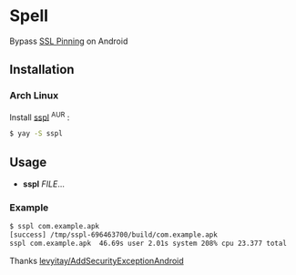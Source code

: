 # Spell

Bypass [SSL Pinning](https://medium.com/@appmattus/android-security-ssl-pinning-1db8acb6621e) on Android

## Installation

### Arch Linux

Install [sspl](https://aur.archlinux.org/packages/sspl/) <sup>AUR</sup> :

```sh
$ yay -S sspl
```

## Usage

- **sspl** _FILE_...

### Example

```sh
$ sspl com.example.apk
[success] /tmp/sspl-696463700/build/com.example.apk
sspl com.example.apk  46.69s user 2.01s system 208% cpu 23.377 total
```

Thanks [levyitay/AddSecurityExceptionAndroid](https://github.com/levyitay/AddSecurityExceptionAndroid)
